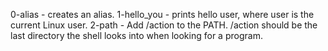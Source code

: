 0-alias - creates an alias.
1-hello_you -  prints hello user, where user is the current Linux user.
2-path - Add /action to the PATH. /action should be the last directory the shell looks into when looking for a program.

